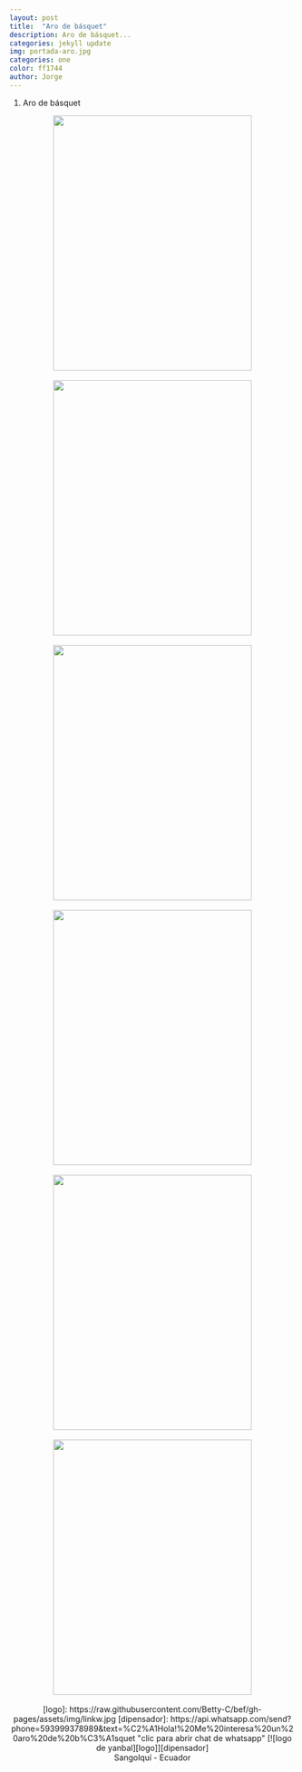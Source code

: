 ```yaml
---
layout: post
title:  "Aro de básquet"
description: Aro de básquet... 
categories: jekyll update
img: portada-aro.jpg
categories: one
color: ff1744 
author: Jorge
---
```

1. Aro de básquet

<center>
<img src="https://github.com/Jorge-onofa/karna/blob/gh-pages/images/aro1.jpg?raw=true" width="350" height="450" />
</center>
<br>
<center>
<img src="https://github.com/Jorge-onofa/karna/blob/gh-pages/images/aro2.jpg?raw=true" width="350" height="450" />
</center>
<br>
<center>
<img src="https://github.com/Jorge-onofa/karna/blob/gh-pages/images/aro3.jpg?raw=true" width="350" height="450" />
</center>
<br>
<center>
<img src="https://github.com/Jorge-onofa/karna/blob/gh-pages/images/aro4.jpg?raw=true" width="350" height="450" />
</center>
<br>
<center>
<img src="https://github.com/Jorge-onofa/karna/blob/gh-pages/images/aro5.jpg?raw=true" width="350" height="450" />
</center>
<br>
<center>
<img src="https://github.com/Jorge-onofa/karna/blob/gh-pages/images/aro6.jpg?raw=true" width="350" height="450" />
</center>
<br>
<center>
[logo]: https://raw.githubusercontent.com/Betty-C/bef/gh-pages/assets/img/linkw.jpg
[dipensador]: https://api.whatsapp.com/send?phone=593999378989&text=%C2%A1Hola!%20Me%20interesa%20un%20aro%20de%20b%C3%A1squet "clic para abrir chat de whatsapp"
[![logo de yanbal][logo]][dipensador]
</center>


<center>
Sangolquí - Ecuador
</center>

